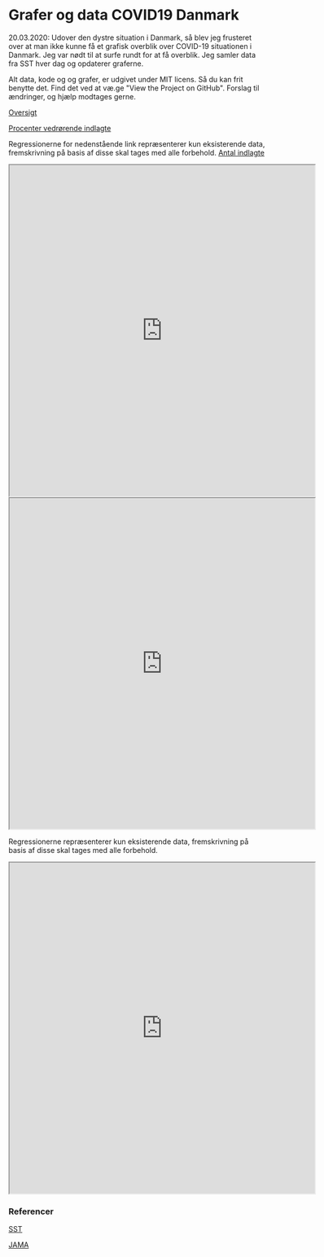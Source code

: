 # Grafer og data COVID19 Danmark


20.03.2020:
Udover den dystre situation i Danmark, så blev jeg frusteret over at man ikke kunne få et grafisk overblik over COVID-19 situationen i Danmark. Jeg var nødt til at surfe rundt for at få overblik. Jeg samler data fra SST hver dag og opdaterer graferne.

Alt data, kode og og grafer, er udgivet under MIT licens. Så du kan frit benytte det. Find det ved at væ.ge "View the Project on GitHub". Forslag til ændringer, og hjælp modtages gerne.  


<a href = "https://bigb8.github.io/coviddanmark/lib/stacked.html" target="_blank">Oversigt</a>

<a href = "https://bigb8.github.io/coviddanmark/lib/percent.html" target="_blank">Procenter vedrørende indlagte</a>


Regressionerne for nedenstående link repræsenterer kun eksisterende data, fremskrivning på basis af disse skal tages med alle forbehold.
<a href = "https://bigb8.github.io/coviddanmark/lib/hosp.html" target="_blank">Antal indlagte</a>




<iframe src ="https://bigb8.github.io/coviddanmark/lib/stacked.html" height="650" width="600"></iframe>


<iframe src ="https://bigb8.github.io/coviddanmark/lib/percent.html" height="650" width="600"></iframe>

Regressionerne repræsenterer kun eksisterende data, fremskrivning på basis af disse skal tages med alle forbehold.
<iframe src ="https://bigb8.github.io/coviddanmark/lib/hosp.html" height="650" width="600"></iframe>



### Referencer
<a href = "https://www.sst.dk/da/Viden/Smitsomme-sygdomme/Smitsomme-sygdomme-A-AA/Coronavirus/Spoergsmaal-og-svar" target="_blank">SST</a>

<a href = "https://doi.org/10.1001/jama.2020.4031" target="_blank">JAMA</a>

